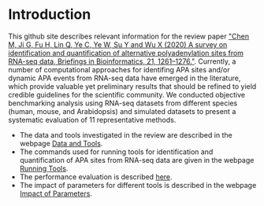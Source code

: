 Introduction
====================
This github site describes relevant information for the review paper ["Chen M, Ji G, Fu H, Lin Q, Ye C, Ye W, Su Y and Wu X (2020) A survey on identification and quantification of alternative polyadenylation sites from RNA-seq data, Briefings in Bioinformatics, 21, 1261–1276."](https://academic.oup.com/bib/article-abstract/21/4/1261/5522019?redirectedFrom=fulltext). Currently, a number of computational approaches for identifing APA sites and/or dynamic APA events from RNA-seq data have emerged in the literature, which provide valuable yet preliminary results that should be refined to yield credible guidelines for the scientific community. We conducted objective benchmarking analysis using RNA-seq datasets from different species (human, mouse, and Arabidopsis) and simulated datasets to present a systematic evaluation of 11 representative methods.  
* The data and tools investigated in the review are described in the webpage [Data and Tools](https://github.com/BMILAB/APAsurvey/blob/master/Data%20and%20Tools.md).  
* The commands used for running tools for identification and quantification of APA sites from RNA-seq data are given in the webpage [Running Tools](https://github.com/BMILAB/APAsurvey/blob/master/Running%20Tools.md).  
* The performance evaluation is described [here](https://github.com/BMILAB/APAsurvey/blob/master/Performance%20Evaluation.md).  
* The impact of parameters for different tools is described in the webpage [Impact of Parameters](https://github.com/BMILAB/APAsurvey/blob/master/Impact%20of%20Parameters.md).   
